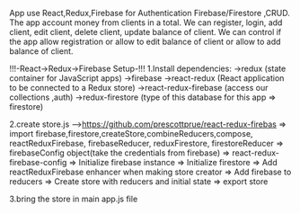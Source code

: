 
App use React,Redux,Firebase for Authentication Firebase/Firestore ,CRUD.
The app account money from clients in a total.
We can register,
          login,
          add client,
          edit client,
          delete client,
          update balance of client.
We can control if the app allow registration or allow to edit balance of client or allow to add balance of client.








!!!-React->Redux->Firebase Setup-!!!
1.Install dependencies:
  ->redux    (state container for JavaScript apps)
  ->firebase
  ->react-redux (React application to be connected to a Redux store)
  ->react-redux-firebase (access our collections ,auth)
  ->redux-firestore  (type of this database for this app => firestore)

2.create store.js  -->https://github.com/prescottprue/react-redux-firebas
      => import firebase,firestore,createStore,combineReducers,compose,
      reactReduxFirebase, firebaseReducer,
      reduxFirestore, firestoreReducer
      => firebaseConfig object(take the credentials from firebase)
      => react-redux-firebase-config
      => Initialize firebase instance
      => Initialize firestore
      => Add reactReduxFirebase enhancer when making store creator
      => Add firebase to reducers
      => Create store with reducers and initial state
      => export store

3.bring the store in main app.js file